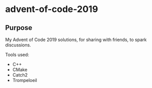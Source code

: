 advent-of-code-2019
===================

Purpose
-------

My Advent of Code 2019 solutions, for sharing with friends, to spark discussions.

Tools used:
* C++
* CMake
* Catch2
* Trompeloeil